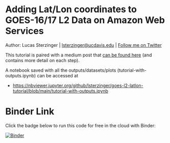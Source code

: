# Adding Lat/Lon coordinates to GOES-16/17 L2 Data on Amazon Web Services

Author: Lucas Sterzinger | lsterzinger@ucdavis.edu |  [Follow me on Twitter](https://twitter.com/lucassterzinger)

This tutorial is paired with a medium post that [can be found here](https://lsterzinger.medium.com/add-lat-lon-coordinates-to-goes-16-goes-17-l2-data-and-plot-with-cartopy-27f07879157f) (and contains more detail on each step).

A notebook saved with all the outputs/datasets/plots (tutorial-with-outputs.ipynb) can be accessed at 

- https://nbviewer.jupyter.org/github/lsterzinger/goes-l2-latlon-tutorial/blob/main/tutorial-with-outputs.ipynb 


# Binder Link
Click the badge below to run this code for free in the cloud with Binder:

[![Binder](https://mybinder.org/badge_logo.svg)](https://mybinder.org/v2/gh/lsterzinger/goes-l2-latlon-tutorial/main?filepath=tutorial.ipynb)
